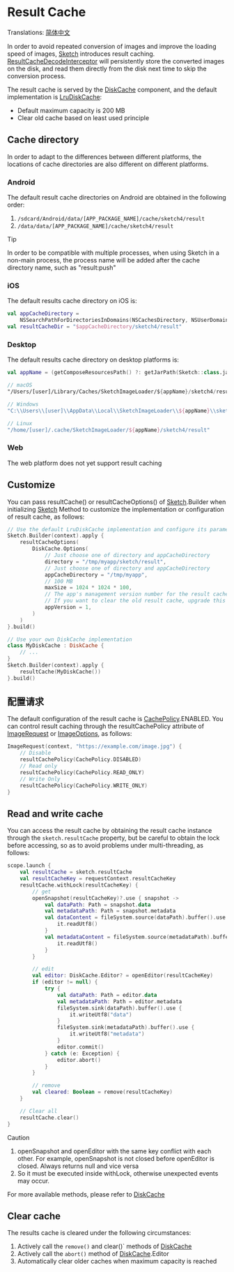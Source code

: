 # Result Cache

Translations: [简体中文](result_cache_zh.md)

In order to avoid repeated conversion of images and improve the loading speed of images, [Sketch]
introduces result caching. [ResultCacheDecodeInterceptor] will persistently store the converted
images on the disk, and read them directly from the disk next time to skip the conversion process.

The result cache is served by the [DiskCache] component, and the default implementation
is [LruDiskCache]:

* Default maximum capacity is 200 MB
* Clear old cache based on least used principle

## Cache directory

In order to adapt to the differences between different platforms, the locations of cache directories
are also different on different platforms.

### Android

The default result cache directories on Android are obtained in the following order:

1. `/sdcard/Android/data/[APP_PACKAGE_NAME]/cache/sketch4/result`
2. `/data/data/[APP_PACKAGE_NAME]/cache/sketch4/result`

> [!TIP]
> In order to be compatible with multiple processes, when using Sketch in a non-main process, the
> process name will be added after the cache directory name, such as "result:push"

### iOS

The default results cache directory on iOS is:

```kotlin
val appCacheDirectory =
    NSSearchPathForDirectoriesInDomains(NSCachesDirectory, NSUserDomainMask, true).first() as String
val resultCacheDir = "$appCacheDirectory/sketch4/result"
```

### Desktop

The default results cache directory on desktop platforms is:

```kotlin
val appName = (getComposeResourcesPath() ?: getJarPath(Sketch::class.java)).md5()

// macOS
"/Users/[user]/Library/Caches/SketchImageLoader/${appName}/sketch4/result"

// Windows
"C:\\Users\\[user]\\AppData\\Local\\SketchImageLoader\\${appName}\\sketch4/result\\Cache"

// Linux
"/home/[user]/.cache/SketchImageLoader/${appName}/sketch4/result"
```

### Web

The web platform does not yet support result caching

## Customize

You can pass resultCache() or resultCacheOptions() of [Sketch].Builder when initializing [Sketch]
Method to customize the implementation or configuration of result cache, as follows:

```kotlin
// Use the default LruDiskCache implementation and configure its parameters
Sketch.Builder(context).apply {
    resultCacheOptions(
        DiskCache.Options(
            // Just choose one of directory and appCacheDirectory
            directory = "/tmp/myapp/sketch/result",
            // Just choose one of directory and appCacheDirectory
            appCacheDirectory = "/tmp/myapp",
            // 100 MB
            maxSize = 1024 * 1024 * 100,
            // The app's management version number for the result cache. 
            // If you want to clear the old result cache, upgrade this version number.
            appVersion = 1,
        )
    )
}.build()

// Use your own DiskCache implementation
class MyDiskCache : DiskCache {
    // ...
}
Sketch.Builder(context).apply {
    resultCache(MyDiskCache())
}.build()
```

## 配置请求

The default configuration of the result cache is [CachePolicy].ENABLED. You can control result
caching through the resultCachePolicy
attribute of [ImageRequest] or [ImageOptions], as follows:

```kotlin
ImageRequest(context, "https://example.com/image.jpg") {
    // Disable
    resultCachePolicy(CachePolicy.DISABLED)
    // Read only
    resultCachePolicy(CachePolicy.READ_ONLY)
    // Write Only
    resultCachePolicy(CachePolicy.WRITE_ONLY)
}
```

## Read and write cache

You can access the result cache by obtaining the result cache instance through
the `sketch.resultCache` property, but be careful to obtain the lock before accessing, so as to
avoid problems under multi-threading, as follows:

```kotlin
scope.launch {
    val resultCache = sketch.resultCache
    val resultCacheKey = requestContext.resultCacheKey
    resultCache.withLock(resultCacheKey) {
        // get
        openSnapshot(resultCacheKey)?.use { snapshot ->
            val dataPath: Path = snapshot.data
            val metadataPath: Path = snapshot.metadata
            val dataContent = fileSystem.source(dataPath).buffer().use {
                it.readUtf8()
            }
            val metadataContent = fileSystem.source(metadataPath).buffer().use {
                it.readUtf8()
            }
        }

        // edit
        val editor: DiskCache.Editor? = openEditor(resultCacheKey)
        if (editor != null) {
            try {
                val dataPath: Path = editor.data
                val metadataPath: Path = editor.metadata
                fileSystem.sink(dataPath).buffer().use {
                    it.writeUtf8("data")
                }
                fileSystem.sink(metadataPath).buffer().use {
                    it.writeUtf8("metadata")
                }
                editor.commit()
            } catch (e: Exception) {
                editor.abort()
            }
        }

        // remove
        val cleared: Boolean = remove(resultCacheKey)
    }

    // Clear all
    resultCache.clear()
}
```

> [!CAUTION]
> 1. openSnapshot and openEditor with the same key conflict with each other. For example,
     openSnapshot is not closed before openEditor is closed. Always returns null and vice versa
> 2. So it must be executed inside withLock, otherwise unexpected events may occur.

For more available methods, please refer to [DiskCache]

## Clear cache

The results cache is cleared under the following circumstances:

1. Actively call the `remove()` and clear()` methods of [DiskCache]
2. Actively call the `abort()` method of [DiskCache].Editor
3. Automatically clear older caches when maximum capacity is reached

[Sketch]: ../../sketch-core/src/commonMain/kotlin/com/github/panpf/sketch/Sketch.common.kt

[DiskCache]: ../../sketch-core/src/commonMain/kotlin/com/github/panpf/sketch/cache/DiskCache.common.kt

[LruDiskCache]: ../../sketch-core/src/commonMain/kotlin/com/github/panpf/sketch/cache/internal/LruDiskCache.common.kt

[ImageRequest]: ../../sketch-core/src/commonMain/kotlin/com/github/panpf/sketch/request/ImageRequest.common.kt

[ImageOptions]: ../../sketch-core/src/commonMain/kotlin/com/github/panpf/sketch/request/ImageOptions.common.kt

[ResultCacheDecodeInterceptor]: ../../sketch-core/src/commonMain/kotlin/com/github/panpf/sketch/cache/internal/ResultCacheDecodeInterceptor.kt

[CachePolicy]: ../../sketch-core/src/commonMain/kotlin/com/github/panpf/sketch/cache/CachePolicy.kt